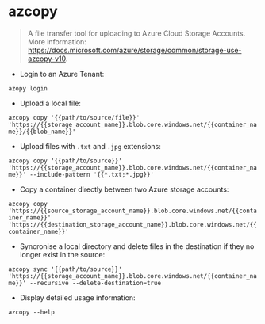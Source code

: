 # azcopy

> A file transfer tool for uploading to Azure Cloud Storage Accounts.
> More information: <https://docs.microsoft.com/azure/storage/common/storage-use-azcopy-v10>.

- Login to an Azure Tenant:

`azopy login`

- Upload a local file:

`azcopy copy '{{path/to/source/file}}' 'https://{{storage_account_name}}.blob.core.windows.net/{{container_name}}/{{blob_name}}'`

- Upload files with `.txt` and `.jpg` extensions:

`azcopy copy '{{path/to/source}}' 'https://{{storage_account_name}}.blob.core.windows.net/{{container_name}}' --include-pattern '{{*.txt;*.jpg}}'`

- Copy a container directly between two Azure storage accounts:

`azcopy copy 'https://{{source_storage_account_name}}.blob.core.windows.net/{{container_name}}' 'https://{{destination_storage_account_name}}.blob.core.windows.net/{{container_name}}'`

- Syncronise a local directory and delete files in the destination if they no longer exist in the source:

`azcopy sync '{{path/to/source}}' 'https://{{storage_account_name}}.blob.core.windows.net/{{container_name}}' --recursive --delete-destination=true`

- Display detailed usage information:

`azcopy --help`
